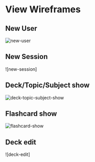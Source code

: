 # View Wireframes

## New User
![new-user]

## New Session
![new-session]

## Deck/Topic/Subject show
![deck-topic-subject-show]

## Flashcard show
![flashcard-show]

## Deck edit
![deck-edit]



[new-user]: ./wireframes/deck_edit.jpg
[deck-topic-subject-show]: ./wireframes/deck_topic_subject.jpg
[flashcard-show]: ./wireframes/flashcard_show.jpg
[new-user]: ./wireframes/new_user.jpg
[session]: ./wireframes/session.jpg
